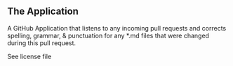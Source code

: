 
## The Application

A GitHub Application that listens to any incoming pull requests and corrects spelling, grammar, & punctuation for any *.md files that were changed during this pull request.  

See license file


